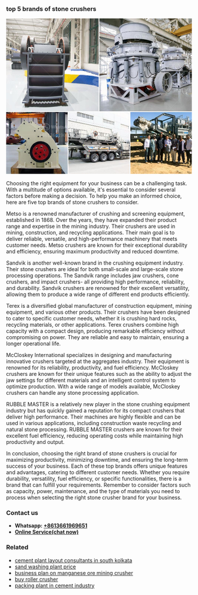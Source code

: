 <h3>top 5 brands of stone crushers</h3><img src='1706767304.jpg' alt=''><p>Choosing the right equipment for your business can be a challenging task. With a multitude of options available, it's essential to consider several factors before making a decision. To help you make an informed choice, here are five top brands of stone crushers to consider.</p><p>Metso is a renowned manufacturer of crushing and screening equipment, established in 1868. Over the years, they have expanded their product range and expertise in the mining industry. Their crushers are used in mining, construction, and recycling applications. Their main goal is to deliver reliable, versatile, and high-performance machinery that meets customer needs. Metso crushers are known for their exceptional durability and efficiency, ensuring maximum productivity and reduced downtime.</p><p>Sandvik is another well-known brand in the crushing equipment industry. Their stone crushers are ideal for both small-scale and large-scale stone processing operations. The Sandvik range includes jaw crushers, cone crushers, and impact crushers- all providing high performance, reliability, and durability. Sandvik crushers are renowned for their excellent versatility, allowing them to produce a wide range of different end products efficiently.</p><p>Terex is a diversified global manufacturer of construction equipment, mining equipment, and various other products. Their crushers have been designed to cater to specific customer needs, whether it is crushing hard rocks, recycling materials, or other applications. Terex crushers combine high capacity with a compact design, producing remarkable efficiency without compromising on power. They are reliable and easy to maintain, ensuring a longer operational life.</p><p>McCloskey International specializes in designing and manufacturing innovative crushers targeted at the aggregates industry. Their equipment is renowned for its reliability, productivity, and fuel efficiency. McCloskey crushers are known for their unique features such as the ability to adjust the jaw settings for different materials and an intelligent control system to optimize production. With a wide range of models available, McCloskey crushers can handle any stone processing application.</p><p>RUBBLE MASTER is a relatively new player in the stone crushing equipment industry but has quickly gained a reputation for its compact crushers that deliver high performance. Their machines are highly flexible and can be used in various applications, including construction waste recycling and natural stone processing. RUBBLE MASTER crushers are known for their excellent fuel efficiency, reducing operating costs while maintaining high productivity and output.</p><p>In conclusion, choosing the right brand of stone crushers is crucial for maximizing productivity, minimizing downtime, and ensuring the long-term success of your business. Each of these top brands offers unique features and advantages, catering to different customer needs. Whether you require durability, versatility, fuel efficiency, or specific functionalities, there is a brand that can fulfill your requirements. Remember to consider factors such as capacity, power, maintenance, and the type of materials you need to process when selecting the right stone crusher brand for your business.</p><h3>Contact us</h3><ul><li><strong>Whatsapp:&nbsp;<a href="https://wa.me/8613661969651">+8613661969651</a></strong></li><li><a href="https://swt.shibang-china.com/?git&amp;zhl&amp;top 5 brands of stone crushers"><strong>Online Service(chat now)</strong></a></li></ul><h3>Related</h3><ul><li><a href='cement plant layout consultants in south kolkata.md'>cement plant layout consultants in south kolkata</a></li><li><a href='sand washing plant price.md'>sand washing plant price</a></li><li><a href='business plan on manganese ore mining crusher.md'>business plan on manganese ore mining crusher</a></li><li><a href='buy roller crusher.md'>buy roller crusher</a></li><li><a href='packing plant in cement industry.md'>packing plant in cement industry</a></li></ul>